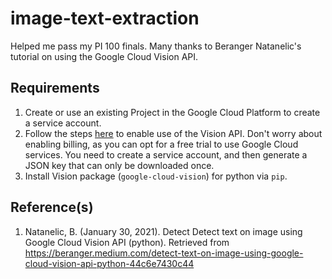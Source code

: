 # image-text-extraction
Helped me pass my PI 100 finals. Many thanks to Beranger Natanelic's tutorial on using the Google Cloud Vision API.

## Requirements
1. Create or use an existing Project in the Google Cloud Platform to create a service account.
2. Follow the steps [here](https://cloud.google.com/vision/docs/setup#sa-create) to enable use of the Vision API. Don't worry about enabling billing, as you can opt for a free trial to use Google Cloud services. You need to create a service account, and then generate a JSON key that can only be downloaded once.
3. Install Vision package (`google-cloud-vision`) for python via `pip`.

## Reference(s)
1. Natanelic, B. (January 30, 2021). Detect Detect text on image using Google Cloud Vision API (python). Retrieved from https://beranger.medium.com/detect-text-on-image-using-google-cloud-vision-api-python-44c6e7430c44
